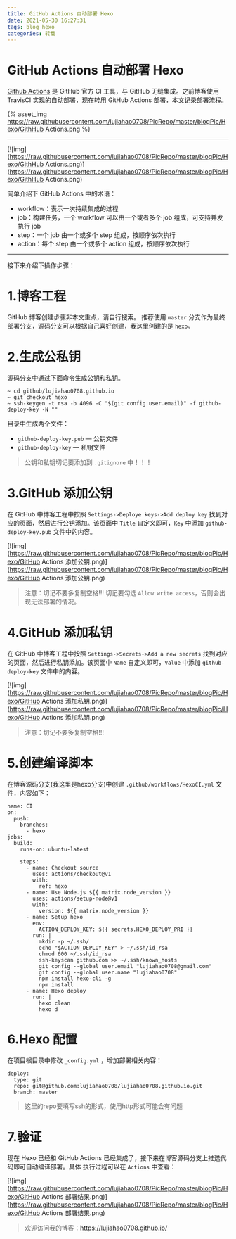 ```yaml
---
title: GitHub Actions 自动部署 Hexo
date: 2021-05-30 16:27:31
tags: blog hexo
categories: 转载
---
```


# GitHub Actions 自动部署 Hexo

[Github Actions](https://github.com/features/actions) 是 GitHub 官方 CI 工具，与 GitHub 无缝集成。之前博客使用 TravisCI 实现的自动部署，现在转用 GitHub Actions 部署，本文记录部署流程。

{% asset_img https://raw.githubusercontent.com/lujiahao0708/PicRepo/master/blogPic/Hexo/GithHub Actions.png %}

---

<!--more-->

[![img](https://raw.githubusercontent.com/lujiahao0708/PicRepo/master/blogPic/Hexo/GithHub Actions.png)](https://raw.githubusercontent.com/lujiahao0708/PicRepo/master/blogPic/Hexo/GithHub Actions.png)

简单介绍下 GitHub Actions 中的术语：

- workflow：表示一次持续集成的过程
- job：构建任务，一个 workflow 可以由一个或者多个 job 组成，可支持并发执行 job
- step：一个 job 由一个或多个 step 组成，按顺序依次执行
- action：每个 step 由一个或多个 action 组成，按顺序依次执行

------

接下来介绍下操作步骤：

# 1.博客工程

GitHub 博客创建步骤非本文重点，请自行搜索。
推荐使用 `master` 分支作为最终部署分支，源码分支可以根据自己喜好创建，我这里创建的是 `hexo`。

# 2.生成公私钥

源码分支中通过下面命令生成公钥和私钥。

```
~ cd github/lujiahao0708.github.io 
~ git checkout hexo
~ ssh-keygen -t rsa -b 4096 -C "$(git config user.email)" -f github-deploy-key -N ""
```

目录中生成两个文件：

- `github-deploy-key.pub` — 公钥文件
- `github-deploy-key` — 私钥文件

> 公钥和私钥切记要添加到 `.gitignore` 中！！！

# 3.GitHub 添加公钥

在 GitHub 中博客工程中按照 `Settings->Deploye keys->Add deploy key` 找到对应的页面，然后进行公钥添加。该页面中 `Title` 自定义即可，`Key` 中添加 `github-deploy-key.pub` 文件中的内容。

[![img](https://raw.githubusercontent.com/lujiahao0708/PicRepo/master/blogPic/Hexo/GitHub Actions 添加公钥.png)](https://raw.githubusercontent.com/lujiahao0708/PicRepo/master/blogPic/Hexo/GitHub Actions 添加公钥.png)

> 注意：切记不要多复制空格!!!
> 切记要勾选 `Allow write access`，否则会出现无法部署的情况。

# 4.GitHub 添加私钥

在 GitHub 中博客工程中按照 `Settings->Secrets->Add a new secrets` 找到对应的页面，然后进行私钥添加。该页面中 `Name` 自定义即可，`Value` 中添加 `github-deploy-key` 文件中的内容。

[![img](https://raw.githubusercontent.com/lujiahao0708/PicRepo/master/blogPic/Hexo/GitHub Actions 添加私钥.png)](https://raw.githubusercontent.com/lujiahao0708/PicRepo/master/blogPic/Hexo/GitHub Actions 添加私钥.png)

> 注意：切记不要多复制空格!!!

# 5.创建编译脚本

在博客源码分支(我这里是hexo分支)中创建 `.github/workflows/HexoCI.yml` 文件，内容如下：

```
name: CI
on:
  push:
    branches:
      - hexo
jobs:
  build:
    runs-on: ubuntu-latest

    steps:
      - name: Checkout source
        uses: actions/checkout@v1
        with:
          ref: hexo
      - name: Use Node.js ${{ matrix.node_version }}
        uses: actions/setup-node@v1
        with:
          version: ${{ matrix.node_version }}
      - name: Setup hexo
        env:
          ACTION_DEPLOY_KEY: ${{ secrets.HEXO_DEPLOY_PRI }}
        run: |
          mkdir -p ~/.ssh/
          echo "$ACTION_DEPLOY_KEY" > ~/.ssh/id_rsa
          chmod 600 ~/.ssh/id_rsa
          ssh-keyscan github.com >> ~/.ssh/known_hosts
          git config --global user.email "lujiahao0708@gmail.com"
          git config --global user.name "lujiahao0708"
          npm install hexo-cli -g
          npm install
      - name: Hexo deploy
        run: |
          hexo clean
          hexo d
```

# 6.Hexo 配置

在项目根目录中修改 `_config.yml` ，增加部署相关内容：

```
deploy:
  type: git
  repo: git@github.com:lujiahao0708/lujiahao0708.github.io.git
  branch: master
```

> 这里的repo要填写ssh的形式，使用http形式可能会有问题

# 7.验证

现在 Hexo 已经和 GitHub Actions 已经集成了，接下来在博客源码分支上推送代码即可自动编译部署。具体
执行过程可以在 `Actions` 中查看：

[![img](https://raw.githubusercontent.com/lujiahao0708/PicRepo/master/blogPic/Hexo/GitHub Actions 部署结果.png)](https://raw.githubusercontent.com/lujiahao0708/PicRepo/master/blogPic/Hexo/GitHub Actions 部署结果.png)

> 欢迎访问我的博客：https://lujiahao0708.github.io/